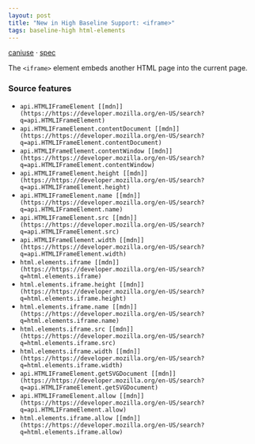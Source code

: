 ```yaml
---
layout: post
title: "New in High Baseline Support: <iframe>"
tags: baseline-high html-elements
---
```


[caniuse](https://caniuse.com/?search=iframe) · [spec](https://html.spec.whatwg.org/multipage/iframe-embed-object.html#the-iframe-element)

The `<iframe>` element embeds another HTML page into the current page.

### Source features

- ``api.HTMLIFrameElement [[mdn]](https://https://developer.mozilla.org/en-US/search?q=api.HTMLIFrameElement)``
- ``api.HTMLIFrameElement.contentDocument [[mdn]](https://https://developer.mozilla.org/en-US/search?q=api.HTMLIFrameElement.contentDocument)``
- ``api.HTMLIFrameElement.contentWindow [[mdn]](https://https://developer.mozilla.org/en-US/search?q=api.HTMLIFrameElement.contentWindow)``
- ``api.HTMLIFrameElement.height [[mdn]](https://https://developer.mozilla.org/en-US/search?q=api.HTMLIFrameElement.height)``
- ``api.HTMLIFrameElement.name [[mdn]](https://https://developer.mozilla.org/en-US/search?q=api.HTMLIFrameElement.name)``
- ``api.HTMLIFrameElement.src [[mdn]](https://https://developer.mozilla.org/en-US/search?q=api.HTMLIFrameElement.src)``
- ``api.HTMLIFrameElement.width [[mdn]](https://https://developer.mozilla.org/en-US/search?q=api.HTMLIFrameElement.width)``
- ``html.elements.iframe [[mdn]](https://https://developer.mozilla.org/en-US/search?q=html.elements.iframe)``
- ``html.elements.iframe.height [[mdn]](https://https://developer.mozilla.org/en-US/search?q=html.elements.iframe.height)``
- ``html.elements.iframe.name [[mdn]](https://https://developer.mozilla.org/en-US/search?q=html.elements.iframe.name)``
- ``html.elements.iframe.src [[mdn]](https://https://developer.mozilla.org/en-US/search?q=html.elements.iframe.src)``
- ``html.elements.iframe.width [[mdn]](https://https://developer.mozilla.org/en-US/search?q=html.elements.iframe.width)``
- ``api.HTMLIFrameElement.getSVGDocument [[mdn]](https://https://developer.mozilla.org/en-US/search?q=api.HTMLIFrameElement.getSVGDocument)``
- ``api.HTMLIFrameElement.allow [[mdn]](https://https://developer.mozilla.org/en-US/search?q=api.HTMLIFrameElement.allow)``
- ``html.elements.iframe.allow [[mdn]](https://https://developer.mozilla.org/en-US/search?q=html.elements.iframe.allow)``

